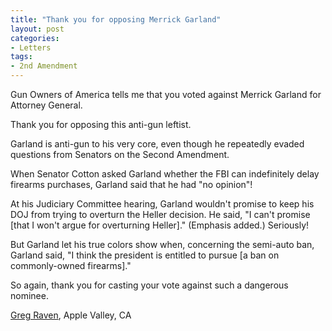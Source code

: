 ```yaml
---
title: "Thank you for opposing Merrick Garland"
layout: post
categories:
- Letters
tags:
- 2nd Amendment
---
```


Gun Owners of America tells me that you voted against Merrick Garland for Attorney General.

Thank you for opposing this anti-gun leftist.

Garland is anti-gun to his very core, even though he repeatedly evaded questions from Senators on the Second Amendment.

When Senator Cotton asked Garland whether the FBI can indefinitely delay firearms purchases, Garland said that he had "no opinion"!

At his Judiciary Committee hearing, Garland wouldn't promise to keep his DOJ from trying to overturn the Heller decision. He said, "I can't promise \[that I won't argue for overturning Heller\]." (Emphasis added.) Seriously!

But Garland let his true colors show when, concerning the semi-auto ban, Garland said, "I think the president is entitled to pursue \[a ban on commonly-owned firearms\]."

So again, thank you for casting your vote against such a dangerous nominee.

[Greg Raven](https://www.gregraven.org/), Apple Valley, CA